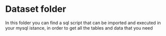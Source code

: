 # Dataset folder

In this folder you can find a sql script that can be imported and executed in your mysql istance, in
order to get all the tables and data that you need